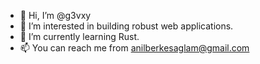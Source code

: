 - 👋 Hi, I’m @g3vxy
- 👀 I’m interested in building robust web applications.
- 🌱 I’m currently learning Rust.
- 📫 You can reach me from <anilberkesaglam@gmail.com>
